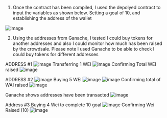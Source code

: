 1. Once the contract has been compiled, I used the depolyed contract to input the variables as shown below. Setting a goal of 10, and establishing the address of the wallet

![image](https://user-images.githubusercontent.com/83484464/137259291-92076992-001b-46dd-918e-55484b498eaf.png)

2. Using the addresses from Ganache, I tested I could buy tokens for another addresses and also I could monitor how much has been raised by the crowdsale. Please note I used Ganache to be able to check I could buy tokens for different addresses


ADDRESS #1
![image](https://user-images.githubusercontent.com/83484464/137259562-16c9842e-6612-483c-bd61-d9621e030cc2.png)
Transferring 1 WEI
![image](https://user-images.githubusercontent.com/83484464/137259594-3160033d-32b0-4d4d-9e2f-d0afe76e6d9c.png)
Confirming Total WEI raised
![image](https://user-images.githubusercontent.com/83484464/137259633-6ddca24f-403f-4afb-89ae-aecee011a705.png)


ADDRESS #2
![image](https://user-images.githubusercontent.com/83484464/137259660-3b9946f9-3f17-4821-b07e-d853c201ef1f.png)
Buying 5 WEI
![image](https://user-images.githubusercontent.com/83484464/137259679-e6d90957-5c52-484f-adc5-58aa3ed4b562.png)
![image](https://user-images.githubusercontent.com/83484464/137259693-c01c6e1b-e2ce-4b32-a1ec-f96390f34633.png)
Confirming total of WAI raised
![image](https://user-images.githubusercontent.com/83484464/137259778-0705f2a7-0434-48e6-ab88-e22253d4b945.png)


Ganache shows addresses have been transacted
![image](https://user-images.githubusercontent.com/83484464/137259825-859c80ae-e68e-4ff8-8411-9b6e0b889540.png)

Address #3
Buying 4 Wei to complete 10 goal
![image](https://user-images.githubusercontent.com/83484464/137259952-d580b1fb-e1a2-42cb-a00a-9705bb3909ce.png)
Confirming Wei Raised (10)
![image](https://user-images.githubusercontent.com/83484464/137259973-8453c3c7-df87-4688-a3f9-9c35787b0c9a.png)


